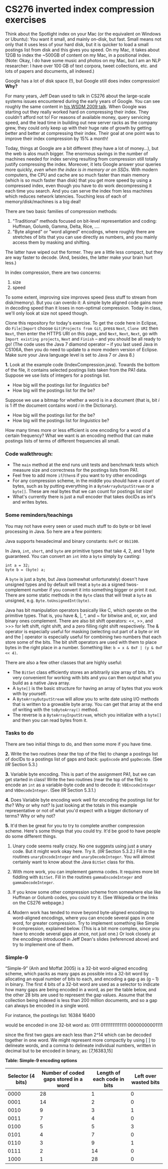 # CS276 inverted index compression exercises

Think about the Spotlight index on your Mac (or the equivalent on
Windows or Ubuntu):
You want it small, and mainly on-disk, but fast. Small means not only
that it uses less of your hard disk, but it is quicker to load
a small postings list from disk and this gives you speed.
On my Mac, it takes about 12GB to index the ~500GB of content on my Mac,
in a positional index. (Note: Okay, I do have some music and photos on
my Mac, but I am an NLP researcher: I have over 100 GB of text
corpora, tweet collections, etc. and lots of papers and documents, all indexed.)

Google has a lot of disk space (!), but Google still does index compression! **Why?**

For many years, Jeff Dean used to talk in CS276 about the large-scale
systems issues encountered during the
early years of Google. You can see roughly the same content in 
[his WSDM 2009 talk](https://static.googleusercontent.com/media/research.google.com/en//people/jeff/WSDM09-keynote.pdf).
When Google was starting
out they really worked hard on compressing their index. They couldn't
afford not to! For reasons of available money, query servicing speed,
and the lead time in building out new server racks as the company grew, they could only 
keep up with their huge rate of growth by getting better and better at 
compressing their index. Their goal at one point was to improve their
index compression by 15% a month!

Today, things at Google are a bit different (they have a lot of money…), but the web is
alos much bigger. The enormous
savings in the number of machines needed for index serving resulting
from compression still totally justify
compressing the index. Moreover, it lets Google answer your queries more
quickly, *even when the index is in memory or on SSDs*. With modern computers, the
CPU and cache are so much faster than main memory (which is so much faster
than disk) that you get more speed by using a compressed index, even though
you have to do work decompressing it each time you search. And you can serve
the index from less machines which reduces network latencies.
Touching less of each of memory/disk/machines is a big deal!

There are two basic families of compression methods:

1. "Traditional" methods focused on bit-level representation and coding:
   Huffman, Golumb, Gamma, Delta, Rice, ….
2. "Byte aligned" or "word aligned" encodings, where roughly there are stretches
   of bits that you can use directly as numbers, and you mainly access them by
   masking and shifting.

The latter have wiped out the former. They are a little less compact, but they
are way faster to decode. (And, besides, the latter make your brain hurt less.)
 
In index compression, there are two concerns:

1. size
2. speed

To some extent, improving size improves speed (less stuff to stream
from disk/memory). 
But you can overdo it: A simple byte aligned code gains more in
decoding speed than it loses in non-optimal compression.
Today in class, we'll only look at size not speed though.

Clone this repository for today's exercise.
To get the code here in Eclipse, do `File|Import` choose `Git|Projects from Git`, press `Next`,
`Clone URI` then `Next`, then enter the HTTPS URI on this page, and `Next`, `Next`, `Next`, 
go with `Import existing projects`, `Next` and `Finish` – and you should be all ready to go!
(The code uses the Java 7 diamond operator – if you last used Java in CS106A, then you do
need to update to a more modern version of Eclipse. Make sure your Java language level is
set to Java 7 or Java 8.)


**1.**
Look at the example code (IndexCompression.java). Towards the bottom of the file,
it contains selected postings lists taken from the PA1 data.
Suppose we use lists of integers for a postings list.

* How big will the postings list for *linguistics* be?
* How big will the postings list for *the* be?

Suppose we use a bitmap for whether a word is in a document (that is, bit *i*
is 1 iff the document contains word *i* in the Dictionary).

* How big will the postings list for *the* be?
* How big will the postings list for *linguistics* be?

How many times more or less efficient is one encoding for a word of a certain
frequency? What we want is an encoding method that can make postings lists 
of terms of different frequencies all small.

### Code walkthrough:

- The `main` method at the end runs unit tests and benchmark tests
  which measure size and correctness for the postings lists from PA1. 
- Feel free to add more `if`/`then`s if you want to try other encodings
- For any compression scheme, in the middle you should have a count of
  bytes, such as by putting everything in a `ByteArrayOutputStream` or a `byte[]`.
  These are real bytes that we can count for postings list size!
- What's currently there is just a null encoder that takes docIDs as int's and 
  writes bytes.
 
 ### Some reminders/teachings

You may not have every seen or used much stuff to do byte or bit level
processing in Java. So here are a few pointers:

Java supports hexadecimal and binary constants: `0xFC` or `0b1100`.

In Java, `int`, `short`, and `byte` are primitive types that take 4,
2, and 1 byte guaranteed. You can convert an `int` into a `byte`
simply by casting:
```
int a = 32;
byte b = (byte) a;
```
A `byte` is just a byte, but Java (somewhat unfortunately) doesn't
have unsigned types and by default will treat a `byte` as a signed
twos-complement number if you convert it into something bigger or
print it out. There are some static methods in the `Byte` class that
will treat a `byte` as unsigned, e.g. `Byte.toUnsignedInt(byte)`.

Java has bit manipulation operators basically like C, which operate on
the primitive types. That is, you have &, |, ^, and ~ for bitwise and,
or, xor, and binary ones complement. There are also bit shift operators: <<, >>,
and >>> for left shift, right shift, and a zero filling right shift
respectively. The & operator is especially
useful for masking (selecting out part of a byte or int and the |
operator is especially useful for combining two numbers that each
store some of the bits. The bit shift operators are used with them to
place bytes in the right place in a number.  Something like:
`b = x & 0xF | (y & 0xF << 4)`.

There are also a few other classes that are highly useful:

* The `BitSet` class efficiently stores an arbitrarily size array of
bits. It's very convenient for working with bits and you can then
output what you build as a native Java array.
* A `byte[]` is the basic structure for having an array of bytes that
  you work with by yourself.
* A `ByteArrayOutputStream` will allow you to write date using I/O
  methods that is written to a growable byte array. You can get that
  array at the end of writing with the `toByteArray()` method.
* The reverse is a `ByteArrayInputStream`, which you initialize with a
`byte[]` and then you can read bytes from it.


### Tasks to do

There are two initial things to do, and then some more if you have time.

**2.**
Write the two routines (near the top of the file) to change a postings list of 
docIDs to a postings list
of gaps and back: `gapEncode` and `gapDecode`. (See *IIR* Section 5.3.)

**3.**
Variable byte encoding. This is part of the assignment PA1, 
but we can get started in class! Write the two routines (near the top of the file)
to encode an `int` as a variable-byte code and to decode it:
`VBEncodeInteger` and `VBDecodeInteger`.  (See *IIR* Section 5.3.1.)

**4.**
Does Variable byte encoding work well for encoding the postings list for
*the*?  Why or why not? Is just looking at the totals in this example
representative or not of what you'd expect with a bigger dictionary of terms?
Why or why not?

**5.**
It'd then be great for you to try to complete another compression scheme. Here's
some things that you could try. It'd be good to have people do some different
things.

  1. Unary code seems really crazy. No one suggests using just a unary code.
   But it might work okay here.  Try it. (*IIR* Section 5.3.2.) Fill in the
   routines `unaryEncodeInteger` and `unaryDecodeInteger`.  You will almost
   certainly want to know about the Java `BitSet` class for this.
   
  1. With more work, you can implement gamma codes. It requires more bit fiddling
   with `BitSet`. Fill in the routines `gammaEncodeInteger` and
   `gammaDecodeInteger`.
   
  1. If you know some other compression scheme from somewhere else like Huffman or
   Golumb codes, you could try it. (See Wikipedia or the links on the CS276
   webpage.)

  1. Modern work has tended to move beyond byte-aligned encodings to 
   word-aligned encodings, where you can encode several gaps in one word,
   for greater compression. Try to implement something like Simple 9
   compression, explained below. (This is a bit more complex, since you have to encode several
   gaps at once, not just one.) Or look closely at the encodings introduced in
   Jeff Dean's slides (referenced above) and try to implement one of them.

### Simple-9
  
“Simple-9” (Anh and Moffat 2005) is a 32-bit word-aligned encoding scheme, which packs as many gaps 
as possible into a 32-bit word by allocating an equal number of bits to each, 
and encoding a gap g as (g – 1) in binary. The first 4 bits of a 32-bit word 
are used as a selector to indicate how many gaps are being encoded in a word, 
as per the table below, and the other 28 bits are used to represent the gap 
values. Assume that the collection being indexed is less than 200 million 
documents, and so a gap can always be encoded in a single word.

For instance, the postings list: 16384 16400

would be encoded in one 32-bit word as: 0111 01111111111111 00000000001111

since the first two gaps are each less than 2^14 which can be decoded together 
in one word. We might represent more compactly by using [ ] to delineate words, 
and a comma to delineate individual numbers, written in decimal but to be 
encoded in binary, as: [7,16383,15]

**Table: Simple-9 encoding options**

| Selector (4 bits) | Number of coded gaps stored in a word | Length of each code in bits | Left over wasted bits |
| --- | --- | --- | --- |
| 0000 | 28 | 1 | 0 |
| 0001 | 14 | 2 | 0 |
| 0010 | 9 | 3 | 1 |
| 0011 | 7 | 4 | 0 |
| 0100 | 5 | 5 | 3 |
| 0101 | 4 | 7 | 0 |
| 0110 | 3 | 9 | 1 |
| 0111 | 2 | 14 | 0 |
| 1000 | 1 | 28 | 0 |
